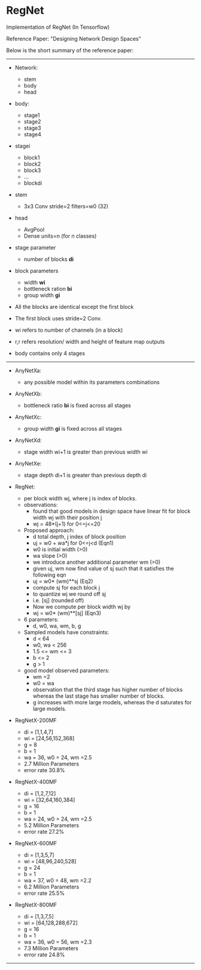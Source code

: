 # RegNet
Implementation of RegNet (In Tensorflow)

Reference Paper: "Designing Network Design Spaces"

Below is the short summary of the reference paper:

- - - - - - - - 


- Network: 
  - stem
  - body 
  - head
 
- body:
  - stage1
  - stage2
  - stage3
  - stage4
 
- stagei
  - block1
  - block2
  - block3
  - ...
  - blockdi

- stem
  - 3x3 Conv stride=2 filters=w0 (32)
 
- head 
  - AvgPool
  - Dense units=n (for n classes)

- stage parameter
  - number of blocks **di**

- block parameters
  - width **wi**
  - bottleneck ration **bi**
  - group width **gi**
 

- All the blocks are identical except the first block
- The first block uses stride=2 Conv.
- wi refers to number of channels (in a block)
- r,r refers resolution/ width and height of feature map outputs
- body contains only 4 stages  

- - - - -- 

- AnyNetXa:
  - any possible model within its parameters combinations
 
- AnyNetXb:
  - bottleneck ratio **bi** is fixed across all stages
 
- AnyNetXc:
  - group width **gi** is fixed across all stages
 
- AnyNetXd:
  - stage width wi+1 is greater than previous width wi
 
- AnyNetXe:
  - stage depth di+1 is greater than previous depth di
 
- RegNet:
  - per block width wj, where j is index of blocks. 
  - observations:
    - found that good models in design space have linear fit for block width wj with their position j
    - wj = 48*(j+1) for 0<=j<=20
  - Proposed approach:
    - d total depth, j index of block position
    - uj = w0 + wa*j  for 0<=j<d (Eqn1)
    - w0 is initial width (>0)
    - wa slope (>0)
    - we introduce another additional parameter wm (>0)
    - given uj, wm now find value of sj such that it satisfies the following eqn
    - uj = w0* (wm)**sj (Eq2)
    - compute sj for each block j
    - to quantize wj we round off sj
    - i.e. [sj] (rounded off)
    - Now we compute per block width wj by
    - wj = w0* (wm)**[sj] (Eqn3)
   - 6 parameters:
     - d, w0, wa, wm, b, g
   - Sampled models have constraints:
     - d < 64
     - w0, wa < 256
     - 1.5 <= wm <= 3
     - b <= 2
     - g > 1
    - good model observed parameters:
      - wm =2 
      - w0 = wa
      - observation that the third stage has higher number of blocks whereas the last stage has smaller number of blocks.
      - g increases with more large models, whereas the d saturates for large models.
 - RegNetX-200MF
     - di = [1,1,4,7]
     - wi = [24,56,152,368]
     - g = 8
     - b = 1
     - wa = 36, w0 = 24, wm =2.5
     - 2.7 Million Parameters
     - error rate 30.8%
 - RegNetX-400MF
     - di = [1,2,7,12]
     - wi = [32,64,160,384]
     - g = 16
     - b = 1
     - wa = 24, w0 = 24, wm =2.5
     - 5.2 Million Parameters
     - error rate 27.2%
 - RegNetX-600MF
     - di = [1,3,5,7]
     - wi = [48,96,240,528]
     - g = 24
     - b = 1
     - wa = 37, w0 = 48, wm =2.2
     - 6.2 Million Parameters
     - error rate 25.5%
 - RegNetX-800MF
     - di = [1,3,7,5]
     - wi = [64,128,288,672]
     - g = 16
     - b = 1
     - wa = 36, w0 = 56, wm =2.3
     - 7.3 Million Parameters
     - error rate 24.8%

- - - - - - - - 
